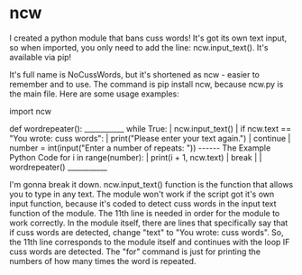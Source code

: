 # ncw
I created a python module that bans cuss words! It's got its own text input, so when imported, you only need to add the line: ncw.input_text(). It's available via pip!

It's full name is NoCussWords, but it's shortened as ncw - easier to remember and to use. The command is pip install ncw, because ncw.py is the main file. Here are some usage examples:

import ncw  

def wordrepeater():                                              ___________
    while True:                                                            |
        ncw.input_text()                                                   |
        if ncw.text == "You wrote: cuss words":                            |
            print("Please enter your text again.")                         |
            continue                                                       |
        number = int(input("Enter a number of repeats: "))                  ------ The Example Python Code
        for i in range(number):                                            |
            print(i + 1, ncw.text)                                         |
        break                                                              |
                                                                           |
wordrepeater()                                                   ___________

I'm gonna break it down. ncw.input_text() function is the function that allows you to type in any text. The module won't work if the script got it's own input function, because it's coded to detect cuss words in 
the input text function of the module. The 11th line is needed in order for the module to work correctly. In the module itself, there are lines that specifically say that if cuss words are detected, change "text" to "You wrote: cuss words". So, the 11th line corresponds to the module itself and continues with the loop IF cuss words are detected. The "for" command is just for printing the numbers of how many times the word is repeated.
